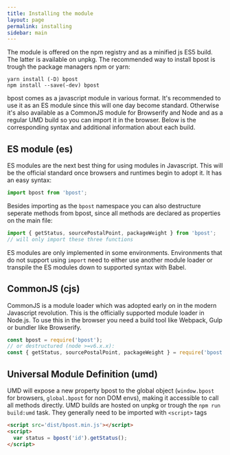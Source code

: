 ```yaml
---
title: Installing the module
layout: page
permalink: installing
sidebar: main
---
```

The module is offered on the npm registry and as a minified js ES5 build. The latter is available on unpkg. The
recommended way to install bpost is trough the package managers npm or yarn:

```console
yarn install (-D) bpost
npm install --save(-dev) bpost
```

bpost comes as a javascript module in various format. It's recommended to use it as an ES module since this will one day
become standard. Otherwise it's also available as a CommonJS module for Browserify and Node and as a regular UMD build
so you can import it in the browser. Below is the corresponding syntax and additional information about each build.

## ES module (es)
ES modules are the next best thing for using modules in Javascript. This will be the official standard once browsers and
runtimes begin to adopt it. It has an easy syntax:

```js
import bpost from 'bpost';
```

Besides importing as the `bpost` namespace you can also destructure seperate methods from bpost, since all methods are
declared as properties on the main file:

```js
import { getStatus, sourcePostalPoint, packageWeight } from 'bpost';
// will only import these three functions
```

ES modules are only implemented in some environments. Environments that do not support using `import` need to either use
another module loader or transpile the ES modules down to supported syntax with Babel.

## CommonJS (cjs)
CommonJS is a module loader which was adopted early on in the modern Javascript revolution. This is the officially
supported module loader in Node.js. To use this in the browser you need a build tool like Webpack, Gulp or bundler like
Browserify.

```js
const bpost = require('bpost');
// or destructured (node >=v6.x.x):
const { getStatus, sourcePostalPoint, packageWeight } = require('bpost');
```

## Universal Module Definition (umd)
UMD will expose a new property bpost to the global object (`window.bpost` for browsers, `global.bpost` for non DOM
envs), making it accessible to call all methods directly. UMD builds are hosted on unpkg or trough the `npm run
build:umd` task. They generally need to be imported with `<script>` tags

```html
<script src='dist/bpost.min.js'></script>
<script>
  var status = bpost('id').getStatus();
</script>
```
